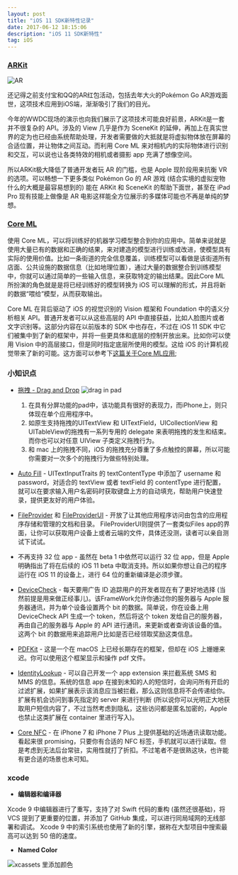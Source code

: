 ```yaml
---
layout: post
title: "iOS 11 SDK新特性记录"
date: 2017-06-12 18:15:06 
description: "iOS 11 SDK新特性"
tag: iOS 
---
```


### [ARKit](https://developer.apple.com/documentation/arkit)

![AR](https://dn-mhke0kuv.qbox.me/5600f4a9b69ce3fe99cf)

还记得之前支付宝和QQ的AR红包活动，包括去年大火的Pokémon Go AR游戏面世，这项技术应用到iOS端，渐渐吸引了我们的目光。

今年的WWDC现场的演示也向我们展示了这项技术可能良好前景，ARKit是一套并不很复杂的 API。涉及的 View 几乎是作为 SceneKit 的延伸，再加上在真实世界的定为也已经由系统帮助处理，开发者需要做的大抵就是将虚拟物体放在屏幕的合适位置，并让物体之间互动。而利用 Core ML 来对相机内的实际物体进行识别和交互，可以说也让各类特效的相机或者摄影 app 充满了想像空间。

所以ARKit极大降低了普通开发者玩 AR 的门槛，也是 Apple 现阶段用来抗衡 VR 的选项。可以畅想一下更多类似 Pokémon Go 的 AR 游戏 (结合实境的虚拟宠物什么的大概是最容易想到的) 能在 ARKit 和 SceneKit 的帮助下面世，甚至在 iPad Pro 现有技能上做像是 AR 电影这样能全方位展示的多媒体可能也不再是单纯的梦想。


###  [Core ML](https://developer.apple.com/machine-learning/)

使用 Core ML，可以将训练好的机器学习模型整合到你的应用中。简单来说就是使用大量已有的数据和正确的结果，来对建造的模型进行训练或改进，使模型具有实际的使用价值。比如一条街道的完全信息覆盖，训练模型可以看做是该街道所有店面、公共设施的数据信息（比如地理位置），通过大量的数据整合到训练模型中，你就可以通过简单的一些输入信息，来获取特定的输出结果。因此Core ML 所扮演的角色就是是将已经训练好的模型转换为 iOS 可以理解的形式，并且将新的数据“喂给”模型，从而获取输出。

Core ML 在背后驱动了 iOS 的视觉识别的 Vision 框架和 Foundation 中的语义分析相关 API。普通开发者可以从这些高层的 API 中直接获益，比如人脸图片或者文字识别等。这部分内容在以前版本的 SDK 中也存在，不过在 iOS 11 SDK 中它们被集中到了新的框架中，并将一些更具体和底层的控制开放出来。比如你可以使用 Vision 中的高层接口，但是同时指定底层所使用的模型。这给 iOS 的计算机视觉带来了新的可能。这方面可以参考下[这篇关于Core ML应用](https://juejin.im/entry/5937d251a0bb9f005807c582);

### 小知识点
* [拖拽 - Drag and Drop](https://developer.apple.com/documentation/uikit/drag_and_drop) 
![drag in pad](https://docs-assets.developer.apple.com/published/d8a3490e51/5feafe54-90b2-4bd0-9593-3f0ea138df4c.png) 
	1. 在具有分屏功能的pad中，该功能具有很好的表现力，而iPhone上，则只体现在单个应用程序中。
	2. 如原生支持拖拽的UITextView 和 UITextField，UICollectionView 和 UITableView的拖拽有一系列专用的 delegate 来表明拖拽的发生和结束。而你也可以对任意 UIView 子类定义拖拽行为。
	3. 和 mac 上的拖拽不同，iOS 的拖拽充分尊重了多点触控的屏幕，所以可能你需要对一次多个的拖拽行为做些特别处理。

* [Auto Fill](https://developer.apple.com/videos/play/wwdc2017/206/) - UITextInputTraits 的 textContentType 中添加了 username 和 password，对适合的 textView 或者 textField 的 contentType 进行配置，就可以在要求输入用户名密码时获取键盘上方的自动填充，帮助用户快速登录，提供更友好的用户体验。

* [FileProvider](https://developer.apple.com/documentation/fileprovider) 和 [FileProviderUI](https://developer.apple.com/documentation/fileprovider) - 开放了让其他应用程序访问由包含的应用程序存储和管理的文档和目录。
FileProviderUI则提供了一套类似Files app的界面，让你可以获取用户设备上或者云端的文件，具体还没测，读者可以亲自测试下试试。

* 不再支持 32 位 app - 虽然在 beta 1 中依然可以运行 32 位 app，但是 Apple 明确指出了将在后续的 iOS 11 beta 中取消支持。所以如果你想让自己的程序运行在 iOS 11 的设备上，进行 64 位的重新编译是必须步骤。

* [DeviceCheck](https://developer.apple.com/documentation/devicecheck) - 每天要用广告 ID 追踪用户的开发者现在有了更好地选择 (当然前提是用来做正经事儿)。该FrameWork允许你通过你的服务器与 Apple 服务器通讯，并为单个设备设置两个 bit 的数据。简单说，你在设备上用 DeviceCheck API 生成一个 token，然后将这个 token 发给自己的服务器，再由自己的服务器与 Apple 的 API 进行通讯，来更新或者查询该设备的值。这两个 bit 的数据用来追踪用户比如是否已经领取奖励这类信息。

* [PDFKit](https://developer.apple.com/documentation/pdfkit) - 这是一个在 macOS 上已经长期存在的框架，但却在 iOS 上姗姗来迟。你可以使用这个框架显示和操作 pdf 文件。

* [IdentityLookup](https://developer.apple.com/documentation/identitylookup) - 可以自己开发一个 app extension 来拦截系统 SMS 和 MMS 的信息。系统的信息 app 在接到未知的人的短信时，会询问所有开启的过滤扩展，如果扩展表示该消息应当被拦截，那么这则信息将不会传递给你。扩展有机会访问到事先指定的 server 来进行判断 (所以说你可以光明正大地获取用户短信内容了，不过当然考虑到隐私，这些访问都是匿名加密的，Apple 也禁止这类扩展在 container 里进行写入)。


*  [Core NFC](https://developer.apple.com/documentation/corenfc) - 在 iPhone 7 和 iPhone 7 Plus 上提供基础的近场通讯读取功能。看起来很 promising，只要你有合适的 NFC 标签，手机就可以进行读取。但是考虑到无法后台常驻，实用性就打了折扣。不过笔者不是很熟这块，也许能有更合适的场景也未可知。

### xcode

* **编辑器和编译器**

Xcode 9 中编辑器进行了重写，支持了对 Swift 代码的重构 (虽然还很基础)，将 VCS 提到了更重要的位置，并添加了 GitHub 集成，可以进行同局域网的无线部署和调试。
Xcode 9 中的索引系统也使用了新的引擎，据称在大型项目中搜索最高可以达到 50 倍的速度。

* **Named Color**

![xcassets 里添加颜色](https://user-gold-cdn.xitu.io/2017/6/6/7d2b28f4fafadf52b165dac094169dab)




